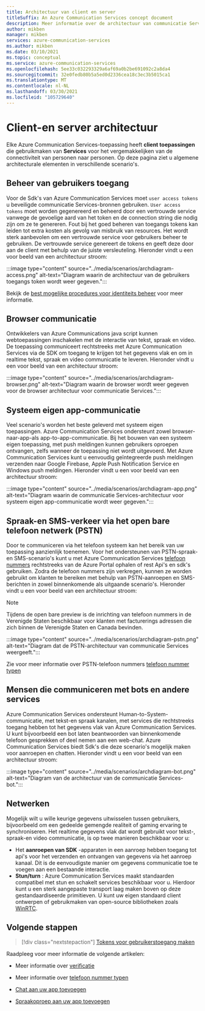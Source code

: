 ```yaml
---
title: Architectuur van client en server
titleSuffix: An Azure Communication Services concept document
description: Meer informatie over de architectuur van communicatie Services.
author: mikben
manager: mikben
services: azure-communication-services
ms.author: mikben
ms.date: 03/10/2021
ms.topic: conceptual
ms.service: azure-communication-services
ms.openlocfilehash: 5ee33c032293329a6af69a0b2be691092c2a8da4
ms.sourcegitcommit: 32e0fedb80b5a5ed0d2336cea18c3ec3b5015ca1
ms.translationtype: MT
ms.contentlocale: nl-NL
ms.lasthandoff: 03/30/2021
ms.locfileid: "105729640"
---
```

# <a name="client-and-server-architecture"></a>Client-en server architectuur

Elke Azure Communication Services-toepassing heeft **client toepassingen** die gebruikmaken van **Services** voor het vergemakkelijken van de connectiviteit van personen naar personen. Op deze pagina ziet u algemene architecturale elementen in verschillende scenario's.

## <a name="user-access-management"></a>Beheer van gebruikers toegang

Voor de Sdk's van Azure Communication Services moet `user access tokens` u beveiligde communicatie Services-bronnen gebruiken. `User access tokens` moet worden gegenereerd en beheerd door een vertrouwde service vanwege de gevoelige aard van het token en de connection string die nodig zijn om ze te genereren. Fout bij het goed beheren van toegangs tokens kan leiden tot extra kosten als gevolg van misbruik van resources. Het wordt sterk aanbevolen om een vertrouwde service voor gebruikers beheer te gebruiken. De vertrouwde service genereert de tokens en geeft deze door aan de client met behulp van de juiste versleuteling. Hieronder vindt u een voor beeld van een architectuur stroom:

:::image type="content" source="../media/scenarios/archdiagram-access.png" alt-text="Diagram waarin de architectuur van de gebruikers toegangs token wordt weer gegeven.":::

Bekijk de [best mogelijke procedures voor identiteits beheer](../../security/fundamentals/identity-management-best-practices.md) voor meer informatie.

## <a name="browser-communication"></a>Browser communicatie

Ontwikkelers van Azure Communications java script kunnen webtoepassingen inschakelen met de interactie van tekst, spraak en video. De toepassing communiceert rechtstreeks met Azure Communication Services via de SDK om toegang te krijgen tot het gegevens vlak en om in realtime tekst, spraak en video communicatie te leveren. Hieronder vindt u een voor beeld van een architectuur stroom:

:::image type="content" source="../media/scenarios/archdiagram-browser.png" alt-text="Diagram waarin de browser wordt weer gegeven voor de browser architectuur voor communicatie Services.":::

## <a name="native-app-communication"></a>Systeem eigen app-communicatie

Veel scenario's worden het beste geleverd met systeem eigen toepassingen. Azure Communication Services ondersteunt zowel browser-naar-app-als app-to-app-communicatie.  Bij het bouwen van een systeem eigen toepassing, met push meldingen kunnen gebruikers oproepen ontvangen, zelfs wanneer de toepassing niet wordt uitgevoerd. Met Azure Communication Services kunt u eenvoudig geïntegreerde push meldingen verzenden naar Google Firebase, Apple Push Notification Service en Windows push meldingen. Hieronder vindt u een voor beeld van een architectuur stroom:

:::image type="content" source="../media/scenarios/archdiagram-app.png" alt-text="Diagram waarin de communicatie Services-architectuur voor systeem eigen app-communicatie wordt weer gegeven.":::

## <a name="voice-and-sms-over-the-public-switched-telephony-network-pstn"></a>Spraak-en SMS-verkeer via het open bare telefoon netwerk (PSTN)

Door te communiceren via het telefoon systeem kan het bereik van uw toepassing aanzienlijk toenemen. Voor het ondersteunen van PSTN-spraak-en SMS-scenario's kunt u met Azure Communication Services [telefoon nummers](../quickstarts/telephony-sms/get-phone-number.md) rechtstreeks van de Azure Portal ophalen of rest Api's en sdk's gebruiken. Zodra de telefoon nummers zijn verkregen, kunnen ze worden gebruikt om klanten te bereiken met behulp van PSTN-aanroepen en SMS-berichten in zowel binnenkomende als uitgaande scenario's. Hieronder vindt u een voor beeld van een architectuur stroom:

> [!Note]
> Tijdens de open bare preview is de inrichting van telefoon nummers in de Verenigde Staten beschikbaar voor klanten met facturerings adressen die zich binnen de Verenigde Staten en Canada bevinden.

:::image type="content" source="../media/scenarios/archdiagram-pstn.png" alt-text="Diagram dat de PSTN-architectuur van communicatie Services weergeeft.":::

Zie voor meer informatie over PSTN-telefoon nummers [telefoon nummer typen](../concepts/telephony-sms/plan-solution.md)

## <a name="humans-communicating-with-bots-and-other-services"></a>Mensen die communiceren met bots en andere services

Azure Communication Services ondersteunt Human-to-System-communicatie, met tekst-en spraak kanalen, met services die rechtstreeks toegang hebben tot het gegevens vlak van Azure Communication Services. U kunt bijvoorbeeld een bot laten beantwoorden van binnenkomende telefoon gesprekken of deel nemen aan een web-chat. Azure Communication Services biedt Sdk's die deze scenario's mogelijk maken voor aanroepen en chatten. Hieronder vindt u een voor beeld van een architectuur stroom:

:::image type="content" source="../media/scenarios/archdiagram-bot.png" alt-text="Diagram van de architectuur van de communicatie Services-bot.":::

## <a name="networking"></a>Netwerken

Mogelijk wilt u wille keurige gegevens uitwisselen tussen gebruikers, bijvoorbeeld om een gedeelde gemengde realiteit of gaming ervaring te synchroniseren. Het realtime gegevens vlak dat wordt gebruikt voor tekst-, spraak-en video communicatie, is op twee manieren beschikbaar voor u:

- Het **aanroepen van SDK** -apparaten in een aanroep hebben toegang tot api's voor het verzenden en ontvangen van gegevens via het aanroep kanaal. Dit is de eenvoudigste manier om gegevens communicatie toe te voegen aan een bestaande interactie.
- **Stun/turn** : Azure Communication Services maakt standaarden compatibel met stun en schakelt services beschikbaar voor u. Hierdoor kunt u een sterk aangepaste transport laag maken boven op deze gestandaardiseerde primitieven. U kunt uw eigen standaard client ontwerpen of gebruikmaken van open-source bibliotheken zoals [WinRTC](https://github.com/microsoft/winrtc).

## <a name="next-steps"></a>Volgende stappen

> [!div class="nextstepaction"]
> [Tokens voor gebruikerstoegang maken](../quickstarts/access-tokens.md)

Raadpleeg voor meer informatie de volgende artikelen:

- Meer informatie over [verificatie](../concepts/authentication.md)
- Meer informatie over [telefoon nummer typen](../concepts/telephony-sms/plan-solution.md)

- [Chat aan uw app toevoegen](../quickstarts/chat/get-started.md)
- [Spraakoproep aan uw app toevoegen](../quickstarts/voice-video-calling/getting-started-with-calling.md)
